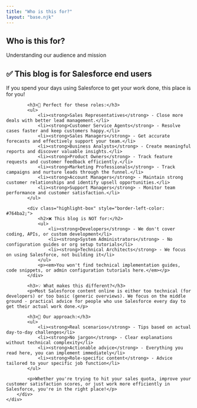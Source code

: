 ```yaml
---
title: "Who is this for?"
layout: "base.njk"
---
```


<section class="hero">
    <div class="container">
        <h1>Who is this for?</h1>
        <p>Understanding our audience and mission</p>
    </div>
</section>

<div class="container">
    <div class="page-content">
        <div class="content-section">
            <div class="highlight-box">
                <h2>✅ This blog is for Salesforce end users</h2>
                <p>If you spend your days using Salesforce to get your work done, this place is for you!</p>
            </div>

            <h3>🎯 Perfect for these roles:</h3>
            <ul>
                <li><strong>Sales Representatives</strong> - Close more deals with better lead management.</li>
                <li><strong>Customer Service Agents</strong> - Resolve cases faster and keep customers happy.</li>
                <li><strong>Sales Managers</strong> - Get accurate forecasts and effectively support your team.</li>
                <li><strong>Business Analysts</strong> - Create meaningful reports and discover valuable insights.</li>
                <li><strong>Product Owners</strong> - Track feature requests and customer feedback efficiently.</li>
                <li><strong>Marketing Professionals</strong> - Track campaigns and nurture leads through the funnel.</li>
                <li><strong>Account Managers</strong> - Maintain strong customer relationships and identify upsell opportunities.</li>
                <li><strong>Support Managers</strong> - Monitor team performance and customer satisfaction.</li>
            </ul>

            <div class="highlight-box" style="border-left-color: #764ba2;">
                <h2>❌ This blog is NOT for:</h2>
                <ul>
                    <li><strong>Developers</strong> - We don't cover coding, APIs, or custom development</li>
                    <li><strong>System Administrators</strong> - No configuration guides or org setup tutorials</li>
                    <li><strong>Technical Architects</strong> - We focus on using Salesforce, not building it</li>
                </ul>
                <p><em>You won't find technical implementation guides, code snippets, or admin configuration tutorials here.</em></p>
            </div>

            <h3>💡 What makes this different?</h3>
            <p>Most Salesforce content online is either too technical (for developers) or too basic (generic overviews). We focus on the middle ground - practical advice for people who use Salesforce every day to get their actual work done.</p>

            <h3>🎯 Our approach:</h3>
            <ul>
                <li><strong>Real scenarios</strong> - Tips based on actual day-to-day challenges</li>
                <li><strong>No jargon</strong> - Clear explanations without technical complexity</li>
                <li><strong>Actionable advice</strong> - Everything you read here, you can implement immediately</li>
                <li><strong>Role-specific content</strong> - Advice tailored to your specific job function</li>
            </ul>

            <p>Whether you're trying to hit your sales quota, improve your customer satisfaction scores, or just work more efficiently in Salesforce, you're in the right place!</p>
        </div>
    </div>
</div>
